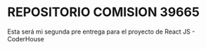 # REPOSITORIO COMISION 39665

Esta será mi segunda pre entrega para el proyecto de React JS - CoderHouse
